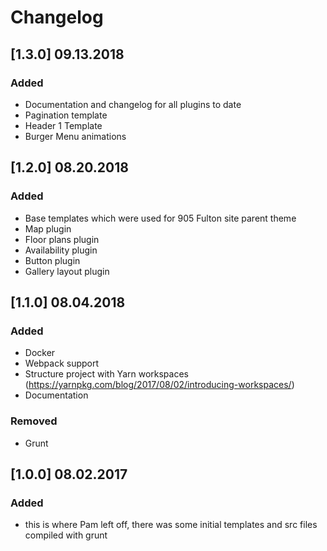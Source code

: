 # Changelog

## [1.3.0] 09.13.2018

### Added

- Documentation and changelog for all plugins to date
- Pagination template
- Header 1 Template
- Burger Menu animations

## [1.2.0] 08.20.2018

### Added

- Base templates which were used for 905 Fulton site parent theme
- Map plugin
- Floor plans plugin
- Availability plugin
- Button plugin
- Gallery layout plugin

## [1.1.0] 08.04.2018

### Added

- Docker
- Webpack support
- Structure project with Yarn workspaces (https://yarnpkg.com/blog/2017/08/02/introducing-workspaces/)
- Documentation

### Removed

- Grunt

## [1.0.0] 08.02.2017

### Added

- this is where Pam left off, there was some initial templates and src files compiled with grunt
